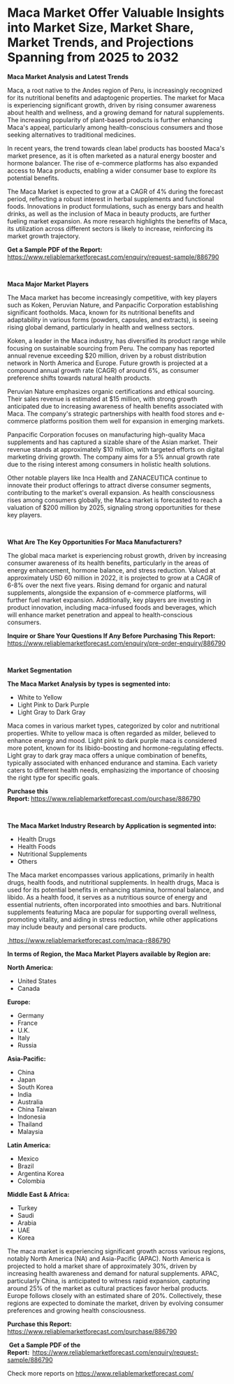 <p><h1>Maca Market Offer Valuable Insights into Market Size, Market Share, Market Trends, and Projections Spanning from 2025 to 2032</h1></p><p><strong>Maca Market Analysis and Latest Trends</strong></p>
<p><p>Maca, a root native to the Andes region of Peru, is increasingly recognized for its nutritional benefits and adaptogenic properties. The market for Maca is experiencing significant growth, driven by rising consumer awareness about health and wellness, and a growing demand for natural supplements. The increasing popularity of plant-based products is further enhancing Maca's appeal, particularly among health-conscious consumers and those seeking alternatives to traditional medicines.</p><p>In recent years, the trend towards clean label products has boosted Maca's market presence, as it is often marketed as a natural energy booster and hormone balancer. The rise of e-commerce platforms has also expanded access to Maca products, enabling a wider consumer base to explore its potential benefits. </p><p>The Maca Market is expected to grow at a CAGR of 4% during the forecast period, reflecting a robust interest in herbal supplements and functional foods. Innovations in product formulations, such as energy bars and health drinks, as well as the inclusion of Maca in beauty products, are further fueling market expansion. As more research highlights the benefits of Maca, its utilization across different sectors is likely to increase, reinforcing its market growth trajectory.</p></p>
<p><strong>Get a Sample PDF of the Report:&nbsp;</strong> <a href="https://www.reliablemarketforecast.com/enquiry/request-sample/886790?utm_campaign=3050&utm_medium=2&utm_source=Github&utm_content=ia&utm_term=08032025&utm_id=maca">https://www.reliablemarketforecast.com/enquiry/request-sample/886790</a></p>
<p>&nbsp;</p>
<p><strong>Maca Major Market Players</strong></p>
<p><p>The Maca market has become increasingly competitive, with key players such as Koken, Peruvian Nature, and Panpacific Corporation establishing significant footholds. Maca, known for its nutritional benefits and adaptability in various forms (powders, capsules, and extracts), is seeing rising global demand, particularly in health and wellness sectors.</p><p>Koken, a leader in the Maca industry, has diversified its product range while focusing on sustainable sourcing from Peru. The company has reported annual revenue exceeding $20 million, driven by a robust distribution network in North America and Europe. Future growth is projected at a compound annual growth rate (CAGR) of around 6%, as consumer preference shifts towards natural health products.</p><p>Peruvian Nature emphasizes organic certifications and ethical sourcing. Their sales revenue is estimated at $15 million, with strong growth anticipated due to increasing awareness of health benefits associated with Maca. The company's strategic partnerships with health food stores and e-commerce platforms position them well for expansion in emerging markets.</p><p>Panpacific Corporation focuses on manufacturing high-quality Maca supplements and has captured a sizable share of the Asian market. Their revenue stands at approximately $10 million, with targeted efforts on digital marketing driving growth. The company aims for a 5% annual growth rate due to the rising interest among consumers in holistic health solutions.</p><p>Other notable players like Inca Health and ZANACEUTICA continue to innovate their product offerings to attract diverse consumer segments, contributing to the market's overall expansion. As health consciousness rises among consumers globally, the Maca market is forecasted to reach a valuation of $200 million by 2025, signaling strong opportunities for these key players.</p></p>
<p>&nbsp;</p>
<p><strong>What Are The Key Opportunities For Maca Manufacturers?</strong></p>
<p><p>The global maca market is experiencing robust growth, driven by increasing consumer awareness of its health benefits, particularly in the areas of energy enhancement, hormone balance, and stress reduction. Valued at approximately USD 60 million in 2022, it is projected to grow at a CAGR of 6-8% over the next five years. Rising demand for organic and natural supplements, alongside the expansion of e-commerce platforms, will further fuel market expansion. Additionally, key players are investing in product innovation, including maca-infused foods and beverages, which will enhance market penetration and appeal to health-conscious consumers.</p></p>
<p><strong>Inquire or Share Your Questions If Any Before Purchasing This Report:</strong> <a href="https://www.reliablemarketforecast.com/enquiry/pre-order-enquiry/886790?utm_campaign=3050&utm_medium=2&utm_source=Github&utm_content=ia&utm_term=08032025&utm_id=maca">https://www.reliablemarketforecast.com/enquiry/pre-order-enquiry/886790</a></p>
<p>&nbsp;</p>
<p><strong>Market Segmentation</strong></p>
<p><strong>The Maca Market Analysis by types is segmented into:</strong></p>
<p><ul><li>White to Yellow</li><li>Light Pink to Dark Purple</li><li>Light Gray to Dark Gray</li></ul></p>
<p><p>Maca comes in various market types, categorized by color and nutritional properties. White to yellow maca is often regarded as milder, believed to enhance energy and mood. Light pink to dark purple maca is considered more potent, known for its libido-boosting and hormone-regulating effects. Light gray to dark gray maca offers a unique combination of benefits, typically associated with enhanced endurance and stamina. Each variety caters to different health needs, emphasizing the importance of choosing the right type for specific goals.</p></p>
<p><strong>Purchase this Report:&nbsp;</strong><a href="https://www.reliablemarketforecast.com/purchase/886790?utm_campaign=3050&utm_medium=2&utm_source=Github&utm_content=ia&utm_term=08032025&utm_id=maca">https://www.reliablemarketforecast.com/purchase/886790</a></p>
<p>&nbsp;</p>
<p><strong>The Maca Market Industry Research by Application is segmented into:</strong></p>
<p><ul><li>Health Drugs</li><li>Health Foods</li><li>Nutritional Supplements</li><li>Others</li></ul></p>
<p><p>The Maca market encompasses various applications, primarily in health drugs, health foods, and nutritional supplements. In health drugs, Maca is used for its potential benefits in enhancing stamina, hormonal balance, and libido. As a health food, it serves as a nutritious source of energy and essential nutrients, often incorporated into smoothies and bars. Nutritional supplements featuring Maca are popular for supporting overall wellness, promoting vitality, and aiding in stress reduction, while other applications may include beauty and personal care products.</p></p>
<p><a href="https://www.reliablemarketforecast.com/maca-r886790?utm_campaign=3050&utm_medium=2&utm_source=Github&utm_content=ia&utm_term=08032025&utm_id=maca">&nbsp;https://www.reliablemarketforecast.com/maca-r886790</a></p>
<p><strong>In terms of Region, the Maca Market Players available by Region are:</strong></p>
<p>
    <p> <strong> North America: </strong>
        <ul>
            <li>United States</li>
            <li>Canada</li>
        </ul>
        </p> 
    <p> <strong> Europe: </strong>
        <ul>
            <li>Germany</li>
            <li>France</li>
            <li>U.K.</li>
            <li>Italy</li>
            <li>Russia</li>
        </ul>
        </p> 
    <p> <strong> Asia-Pacific: </strong>
        <ul>
            <li>China</li>
            <li>Japan</li>
            <li>South Korea</li>
            <li>India</li>
            <li>Australia</li>
            <li>China Taiwan</li>
            <li>Indonesia</li>
            <li>Thailand</li>
            <li>Malaysia</li>
        </ul>
        </p> 
    <p> <strong> Latin America: </strong>
        <ul>
            <li>Mexico</li>
            <li>Brazil</li>
            <li>Argentina Korea</li>
            <li>Colombia</li>
        </ul>
        </p> 
    <p> <strong> Middle East & Africa: </strong>
        <ul>
            <li>Turkey</li>
            <li>Saudi</li>
            <li>Arabia</li>
            <li>UAE</li>
            <li>Korea</li>
        </ul>
    </p>
    </p>
<p><p>The maca market is experiencing significant growth across various regions, notably North America (NA) and Asia-Pacific (APAC). North America is projected to hold a market share of approximately 30%, driven by increasing health awareness and demand for natural supplements. APAC, particularly China, is anticipated to witness rapid expansion, capturing around 25% of the market as cultural practices favor herbal products. Europe follows closely with an estimated share of 20%. Collectively, these regions are expected to dominate the market, driven by evolving consumer preferences and growing health consciousness.</p></p>
<p><strong>Purchase this Report: </strong><a href="https://www.reliablemarketforecast.com/purchase/886790?utm_campaign=3050&utm_medium=2&utm_source=Github&utm_content=ia&utm_term=08032025&utm_id=maca">https://www.reliablemarketforecast.com/purchase/886790</a></p>
<p>&nbsp;<strong>Get a Sample PDF of the Report:&nbsp;&nbsp;</strong><a href="https://www.reliablemarketforecast.com/enquiry/request-sample/886790?utm_campaign=3050&utm_medium=2&utm_source=Github&utm_content=ia&utm_term=08032025&utm_id=maca">https://www.reliablemarketforecast.com/enquiry/request-sample/886790</a></p>
<p><strong></strong></p>
<p>Check more reports on <a href="https://www.reliablemarketforecast.com/?utm_campaign=3050&utm_medium=2&utm_source=Github&utm_content=ia&utm_term=08032025&utm_id=maca">https://www.reliablemarketforecast.com/</a></p>
